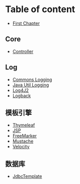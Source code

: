 # Table of content

* [First Chapter](chapter1.md)

## Core

* [Controller](core/Controller.md)

## Log

* [Commons Logging]()
* [Java Util Logging]()
* [Log4J2]()
* [Logback]()


## 模板引擎

* [Thymeleaf](template_engine/thymeleaf/README.md)
* [JSP]()
* [FreeMarker]()
* [Mustache]()
* [Velocity]()

## 数据库

* [JdbcTemplate](database/)